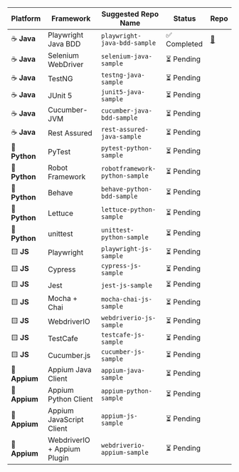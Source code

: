 | Platform      | Framework                   | Suggested Repo Name            | Status      | Repo                                                               |
| ------------- | --------------------------- | ------------------------------ | ----------- | ------------------------------------------------------------------ |
| ☕️ **Java**   | Playwright Java BDD         | `playwright-java-bdd-sample`   | ✅ Completed | [🔗](https://github.com/Test-Architect/playwright-java-bdd-sample) |
| ☕️ **Java**   | Selenium WebDriver          | `selenium-java-sample`         | ⏳ Pending   |                                                                    |
| ☕️ **Java**   | TestNG                      | `testng-java-sample`           | ⏳ Pending   |                                                                    |
| ☕️ **Java**   | JUnit 5                     | `junit5-java-sample`           | ⏳ Pending   |                                                                    |
| ☕️ **Java**   | Cucumber-JVM                | `cucumber-java-bdd-sample`     | ⏳ Pending   |                                                                    |
| ☕️ **Java**   | Rest Assured                | `rest-assured-java-sample`     | ⏳ Pending   |                                                                    |
| 🐍 **Python** | PyTest                      | `pytest-python-sample`         | ⏳ Pending   |                                                                    |
| 🐍 **Python** | Robot Framework             | `robotframework-python-sample` | ⏳ Pending   |                                                                    |
| 🐍 **Python** | Behave                      | `behave-python-bdd-sample`     | ⏳ Pending   |                                                                    |
| 🐍 **Python** | Lettuce                     | `lettuce-python-sample`        | ⏳ Pending   |                                                                    |
| 🐍 **Python** | unittest                    | `unittest-python-sample`       | ⏳ Pending   |                                                                    |
| 🟨 **JS**     | Playwright                  | `playwright-js-sample`         | ⏳ Pending   |                                                                    |
| 🟨 **JS**     | Cypress                     | `cypress-js-sample`            | ⏳ Pending   |                                                                    |
| 🟨 **JS**     | Jest                        | `jest-js-sample`               | ⏳ Pending   |                                                                    |
| 🟨 **JS**     | Mocha + Chai                | `mocha-chai-js-sample`         | ⏳ Pending   |                                                                    |
| 🟨 **JS**     | WebdriverIO                 | `webdriverio-js-sample`        | ⏳ Pending   |                                                                    |
| 🟨 **JS**     | TestCafe                    | `testcafe-js-sample`           | ⏳ Pending   |                                                                    |
| 🟨 **JS**     | Cucumber.js                 | `cucumber-js-sample`           | ⏳ Pending   |                                                                    |
| 🤖 **Appium** | Appium Java Client          | `appium-java-sample`           | ⏳ Pending   |                                                                    |
| 🤖 **Appium** | Appium Python Client        | `appium-python-sample`         | ⏳ Pending   |                                                                    |
| 🤖 **Appium** | Appium JavaScript Client    | `appium-js-sample`             | ⏳ Pending   |                                                                    |
| 🤖 **Appium** | WebdriverIO + Appium Plugin | `webdriverio-appium-sample`    | ⏳ Pending   |                                                                    |
